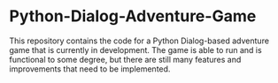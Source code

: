 # Python-Dialog-Adventure-Game
This repository contains the code for a Python Dialog-based adventure game that is currently in development. The game is able to run and is functional to some degree, but there are still many features and improvements that need to be implemented.
